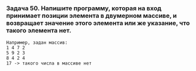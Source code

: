 ### **Задача 50. Напишите программу, которая на вход принимает позиции элемента в двумерном массиве, и возвращает значение этого элемента или же указание, что такого элемента нет.**
```
Например, задан массив:
1 4 7 2
5 9 2 3
8 4 2 4
17 -> такого числа в массиве нет
```

